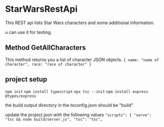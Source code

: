 # StarWarsRestApi

This REST api lists Star Wars characters and some additional information.

u can use it for testing.

## Method GetAllCharacters

This method returns you a list of character JSON objects.
`{ name: "name of character", race: "race of character" }`

## project setup

`npm init`
`npm install typescript`
`npx tsc --init`
`npm install express @types/express`

the build output directory in the tsconfig.json should be "build"

update the project.json with the following values
`"scripts": { "serve": "tsc && node build/server.js", "tsc": "tsc",`
